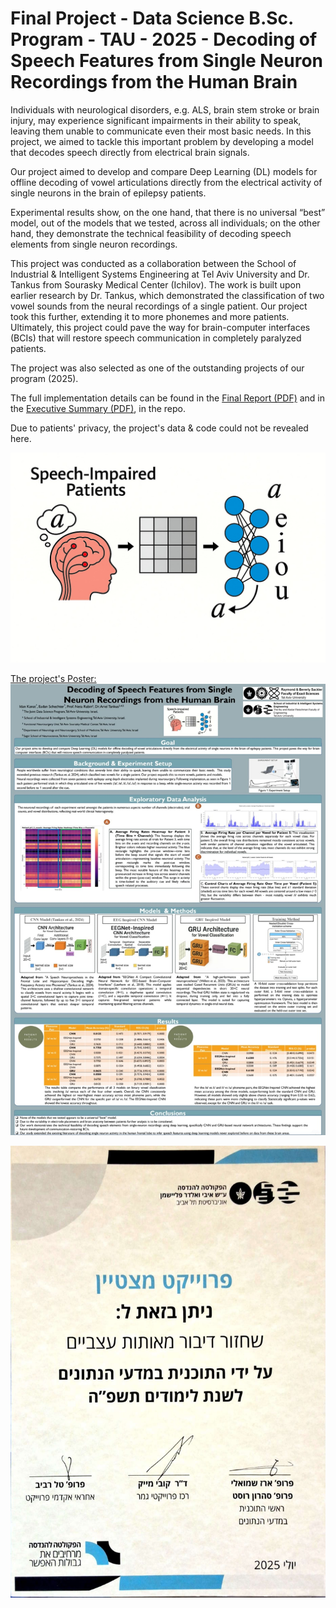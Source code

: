 # Final Project - Data Science B.Sc. Program - TAU - 2025 - Decoding of Speech Features from Single Neuron Recordings from the Human Brain
Individuals with neurological disorders, e.g. ALS, brain stem stroke or brain injury, may experience
significant impairments in their ability to speak, leaving them unable to communicate even their
most basic needs. In this project, we aimed to tackle this important problem by developing a model
that decodes speech directly from electrical brain signals.

Our project aimed to develop and compare Deep Learning (DL) models for offline decoding of
vowel articulations directly from the electrical activity of single neurons in the brain of epilepsy
patients.

Experimental results show, on the one hand, that there is no universal “best” model, out of the
models that we tested, across all individuals; on the other hand, they demonstrate the technical
feasibility of decoding speech elements from single neuron recordings.

This project was conducted as a collaboration between the School of Industrial & Intelligent
Systems Engineering at Tel Aviv University and Dr. Tankus from Sourasky Medical Center
(Ichilov). The work is built upon earlier research by Dr. Tankus, which demonstrated the
classification of two vowel sounds from the neural recordings of a single patient. Our project took
this further, extending it to more phonemes and more patients. Ultimately, this project could pave
the way for brain-computer interfaces (BCIs) that will restore speech communication in completely
paralyzed patients.

The project was also selected as one of the outstanding projects of our program (2025).

The full implementation details can be found in the [Final Report (PDF)](https://github.com/IdanKanat/FinalProject--DL-Speech-Decoding/blob/92c73394e4d703d0200a5b41a86ebf47b0a8c02c/Final%20Project%20Report%20%20-%20Speech%20Decoding%20(Using%20DL)%20from%20Single%20Neuron%20Recordings%20-%20Eadan%20Schechter%20%26%20Idan%20Kanat%20-%2014.7.2025.pdf) and in the [Executive Summary (PDF)](https://github.com/IdanKanat/FinalProject--DL-Speech-Decoding/blob/bc8d634ef9b51c5e9de8fe3989901c70704087ab/Final%20Project%20-%20Executive%20Summary%20%20-%20Speech%20Decoding%20(Using%20DL)%20from%20Single%20Neuron%20Recordings%20-%20Eadan%20Schechter%20%26%20Idan%20Kanat%20-%2014.7.2025.pdf), in the repo. 

Due to patients' privacy, the project's data & code could not be revealed here.

![_](https://github.com/IdanKanat/FinalProject--DL-Speech-Decoding/blob/38c7d2c83ac8ec7dd08cdbb2a92315f66634b4e3/Final%20Project%20-%20Speech%20Recognition%20(using%20DL)%20from%20Single%20Neuron%20Recordings%20-%20Theme%20Pic%20FINAL.jpeg)

[The project's Poster:]()
![_](https://github.com/IdanKanat/FinalProject--DL-Speech-Decoding/blob/5f74ecbc1c060adda31f2cae82721e0fd22702f1/Final%20Project%20-%20Final%20Poster%20(IMAGE)%20-%2012.6.2025.jpeg)

![_](https://github.com/IdanKanat/FinalProject--DL-Speech-Decoding/blob/216729a692fcef4068dc2478994b9f62c11c1e47/FInalProject_DS_Award_2025.jpeg)

